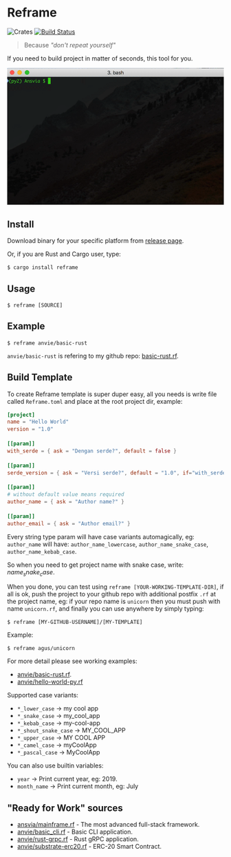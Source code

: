 Reframe
==========

![Crates](https://img.shields.io/crates/v/reframe.svg) [![Build Status](https://travis-ci.org/Ansvia/reframe.svg?branch=master)](https://travis-ci.org/Ansvia/reframe)

> Because *"don't repeat yourself"*

If you need to build project in matter of seconds, this tool for you.

![Reframe Demo](img/reframe.gif?raw=true)

Install
----------

Download binary for your specific platform from [release page](https://github.com/Ansvia/reframe/releases).

Or, if you are Rust and Cargo user, type:

    $ cargo install reframe

Usage
--------

    $ reframe [SOURCE]

Example
---------

    $ reframe anvie/basic-rust

`anvie/basic-rust` is refering to my github repo: [basic-rust.rf](https://github.com/anvie/basic-rust.rf).

Build Template
----------------

To create Reframe template is super duper easy, all you needs is write file called `Reframe.toml` and place at the root project dir, example:

```toml
[project]
name = "Hello World"
version = "1.0"

[[param]]
with_serde = { ask = "Dengan serde?", default = false }

[[param]]
serde_version = { ask = "Versi serde?", default = "1.0", if="with_serde" }

[[param]]
# without default value means required
author_name = { ask = "Author name?" }

[[param]]
author_email = { ask = "Author email?" }
```

Every string type param will have case variants automagically, eg: `author_name` will have: `author_name_lowercase`, `author_name_snake_case`, `author_name_kebab_case`.

So when you need to get project name with snake case, write: $name_snake_case$.

When you done, you can test using `reframe [YOUR-WORKING-TEMPLATE-DIR]`,
if all is ok, push the project to your github repo with additional postfix `.rf` at the project name, eg: if your repo name is `unicorn` then you must push with name `unicorn.rf`, and finally you can use anywhere by simply typing:

    $ reframe [MY-GITHUB-USERNAME]/[MY-TEMPLATE]

Example:

    $ reframe agus/unicorn

For more detail please see working examples:
* [anvie/basic-rust.rf](https://github.com/anvie/basic-rust.rf).
* [anvie/hello-world-py.rf](https://github.com/anvie/hello-world-py.rf)

Supported case variants:

* `*_lower_case` -> my cool app
* `*_snake_case` -> my_cool_app
* `*_kebab_case` -> my-cool-app
* `*_shout_snake_case` -> MY_COOL_APP
* `*_upper_case` -> MY COOL APP
* `*_camel_case` -> myCoolApp
* `*_pascal_case` -> MyCoolApp

You can also use builtin variables:

* `year` -> Print current year, eg: 2019.
* `month_name` -> Print current month, eg: July


"Ready for Work" sources
-----------------------

* [ansvia/mainframe.rf](https://github.com/ansvia/mainframe.rf) - The most advanced full-stack framework.
* [anvie/basic_cli.rf](https://github.com/anvie/basic_cli.rf) - Basic CLI application.
* [anvie/rust-grpc.rf](https://github.com/anvie/rust-grpc.rf) - Rust gRPC application.
* [anvie/substrate-erc20.rf](https://github.com/anvie/substrate-erc20.rf) - ERC-20 Smart Contract.


